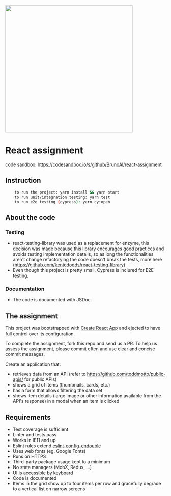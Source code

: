 <img src="https://workingatendouble.com/content/uploads/2016/09/logo_endouble_default_coated.jpg" width="400">

# React assignment

code sandbox: https://codesandbox.io/s/github/BrunoAl/react-assignment

## Instruction

```sh
    to run the project: yarn install && yarn start
    to run unit/integration testing: yarn test
    to run e2e testing (cypress): yarn cy:open
```

## About the code

### Testing

-   react-testing-library was used as a replacement for enzyme, this decision was made because this library encourages good practices and avoids testing implementation details, so as long the functionalities aren't change refactorying the code doesn't break the tests, more here (https://github.com/kentcdodds/react-testing-library)
-   Even though this project is pretty small, Cypress is inclured for E2E testing.

### Documentation
-   The code is documented with JSDoc.


## The assignment
This project was bootstrapped with [Create React App](https://github.com/facebookincubator/create-react-app) and ejected to have full control over its configuration.

To complete the assignment, fork this repo and send us a PR. To help us assess the assignment, please commit often and use clear and concise commit messages.

Create an application that:

-   retrieves data from an API (refer to https://github.com/toddmotto/public-apis/ for public APIs)
-   shows a grid of items (thumbnails, cards, etc.)
-   has a form that allows filtering the data set
-   shows item details (large image or other information available from the API's response) in a modal when an item is clicked

## Requirements

-   Test coverage is sufficient
-   Linter and tests pass
-   Works in IE11 and up
-   Eslint rules extend [eslint-config-endouble](https://www.npmjs.com/package/@endouble.com/eslint-config-endouble)
-   Uses web fonts (eg. Google Fonts)
-   Runs on HTTPS
-   Third-party package usage kept to a minimum
-   No state managers (MobX, Redux, ...)
-   UI is accessible by keyboard
-   Code is documented
-   Items in the grid show up to four items per row and gracefully degrade to a vertical list on narrow screens
